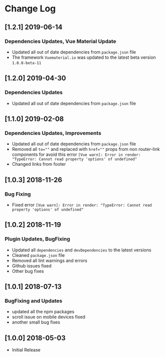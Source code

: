# Change Log

## [1.2.1] 2019-06-14
### Dependencies Updates, Vue Material Update
- Updated all out of date dependencies from `package.json` file
- The framework `Vuematerial.io` was updated to the latest beta version `1.0.0-beta-11`

## [1.2.0] 2019-04-30
### Dependencies Updates
- Updated all out of date dependencies from `package.json` file

## [1.1.0] 2019-02-08
### Dependencies Updates, Improvements
- Updated all out of date dependencies from `package.json` file
- Removed all `to=""` and replaced with `href=""` props from non router-link components for avoid this error `[Vue warn]: Error in render: "TypeError: Cannot read property 'options' of undefined"`
- Changed links from footer

## [1.0.3] 2018-11-26
### Bug Fixing
- Fixed error `[Vue warn]: Error in render: "TypeError: Cannot read property 'options' of undefined"`

## [1.0.2] 2018-11-19
### Plugin Updates, BugFixing
- Updated all `dependencies` and `devDependencies` to the latest versions
- Cleaned `package.json` file
- Removed all lint warnings and errors
- Github issues fixed
- Other bug fixes

## [1.0.1] 2018-07-13
### BugFixing and Updates
- updated all the npm packages
- scroll issue on mobile devices fixed
- another small bug fixes

## [1.0.0] 2018-05-03
- Initial Release
